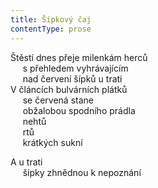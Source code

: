 ```yaml
---
title: Šípkový čaj
contentType: prose
---
```


<section>

Štěstí dnes přeje milenkám herců  
     s přehledem vyhrávajícím  
     nad červení šípků u trati  
V článcích bulvárních plátků  
     se červená stane  
     obžalobou spodního prádla  
     nehtů  
     rtů  
     krátkých sukní

A u trati  
     šípky zhnědnou k nepoznání

</section>
